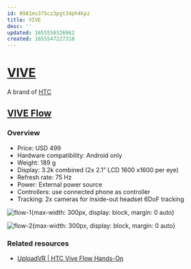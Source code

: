 ```yaml
---
id: 8981ms375cz3pgt34ph4kpz
title: VIVE
desc: ''
updated: 1655550326962
created: 1655547227310
---
```

# [VIVE](https://www.vive.com/us/)

A brand of [HTC](https://www.htc.com/us/)

## [VIVE Flow](https://www.vive.com/us/product/vive-flow/overview/)

### Overview

- Price: USD 499
- Hardware compatibility: Android only
- Weight: 189 g
- Display: 3.2k combined (2x 2.1” LCD 1600 x1600 per eye)
- Refresh rate: 75 Hz
- Power: External power source
- Controllers: use connected phone as controller
- Tracking: 2x cameras for inside-out headset 6DoF tracking

![flow-1](https://www.vive.com/media/filer_public/fed-assets/hubble/images/pair-android-phone-1366.jpg){max-width: 300px, display: block, margin: 0 auto}

![flow-2](https://www.vive.com/media/filer_public/fed-assets/hubble/images/vr-concert-1-1366.jpg){max-width: 300px, display: block, margin: 0 auto}

### Related resources

- [UploadVR | HTC Vive Flow Hands-On](https://www.youtube.com/watch?v=Nxc7YVmy1VA)
